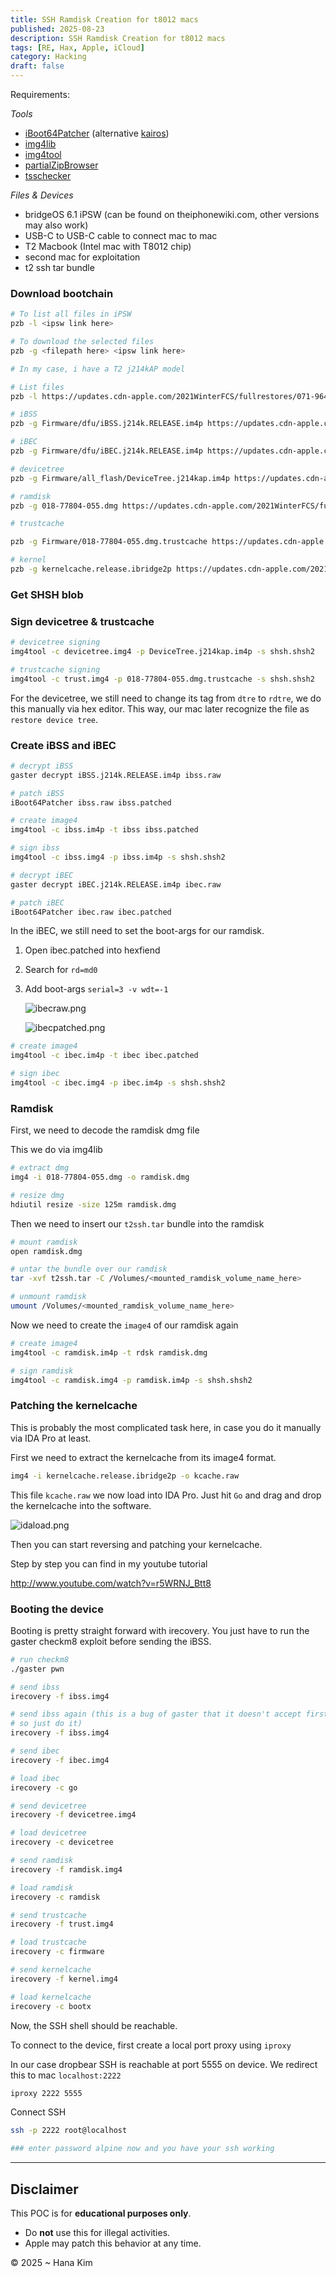 ```yaml
---
title: SSH Ramdisk Creation for t8012 macs
published: 2025-08-23
description: SSH Ramdisk Creation for t8012 macs
tags: [RE, Hax, Apple, iCloud]
category: Hacking
draft: false
---
```



Requirements:

*Tools*

- [iBoot64Patcher](https://github.com/haiyuidesu/iBoot64Patcher) (alternative [kairos](https://github.com/dayt0n/kairos))
- [img4lib](https://github.com/xerub/img4lib)
- [img4tool](https://github.com/tihmstar/img4tool)
- [partialZipBrowser](https://github.com/tihmstar/partialZipBrowser)
- [tsschecker](https://github.com/tihmstar/tsschecker)

*Files & Devices*

- bridgeOS 6.1 iPSW (can be found on theiphonewiki.com, other versions may also work)
- USB-C to USB-C cable to connect mac to mac
- T2 Macbook (Intel mac with T8012 chip)
- second mac for exploitation
- t2 ssh tar bundle

### Download bootchain

```bash
# To list all files in iPSW
pzb -l <ipsw link here>

# To download the selected files
pzb -g <filepath here> <ipsw link here>

# In my case, i have a T2 j214kAP model

# List files
pzb -l https://updates.cdn-apple.com/2021WinterFCS/fullrestores/071-96473/C02F68E0-32FD-4211-8EDE-126AFBA8F361/iBridge2,1,iBridge2,10,iBridge2,12,iBridge2,14,iBridge2,15,iBridge2,16,iBridge2,19,iBridge2,20,iBridge2,21,iBridge2,22,iBridge2,3,iBridge2,4,iBridge2,5,iBridge2,6,iBridge2,7,iBridge2,8_6.1_19P647_Restore.ipsw

# iBSS
pzb -g Firmware/dfu/iBSS.j214k.RELEASE.im4p https://updates.cdn-apple.com/2021WinterFCS/fullrestores/071-96473/C02F68E0-32FD-4211-8EDE-126AFBA8F361/iBridge2,1,iBridge2,10,iBridge2,12,iBridge2,14,iBridge2,15,iBridge2,16,iBridge2,19,iBridge2,20,iBridge2,21,iBridge2,22,iBridge2,3,iBridge2,4,iBridge2,5,iBridge2,6,iBridge2,7,iBridge2,8_6.1_19P647_Restore.ipsw

# iBEC
pzb -g Firmware/dfu/iBEC.j214k.RELEASE.im4p https://updates.cdn-apple.com/2021WinterFCS/fullrestores/071-96473/C02F68E0-32FD-4211-8EDE-126AFBA8F361/iBridge2,1,iBridge2,10,iBridge2,12,iBridge2,14,iBridge2,15,iBridge2,16,iBridge2,19,iBridge2,20,iBridge2,21,iBridge2,22,iBridge2,3,iBridge2,4,iBridge2,5,iBridge2,6,iBridge2,7,iBridge2,8_6.1_19P647_Restore.ipsw

# devicetree
pzb -g Firmware/all_flash/DeviceTree.j214kap.im4p https://updates.cdn-apple.com/2021WinterFCS/fullrestores/071-96473/C02F68E0-32FD-4211-8EDE-126AFBA8F361/iBridge2,1,iBridge2,10,iBridge2,12,iBridge2,14,iBridge2,15,iBridge2,16,iBridge2,19,iBridge2,20,iBridge2,21,iBridge2,22,iBridge2,3,iBridge2,4,iBridge2,5,iBridge2,6,iBridge2,7,iBridge2,8_6.1_19P647_Restore.ipsw

# ramdisk
pzb -g 018-77804-055.dmg https://updates.cdn-apple.com/2021WinterFCS/fullrestores/071-96473/C02F68E0-32FD-4211-8EDE-126AFBA8F361/iBridge2,1,iBridge2,10,iBridge2,12,iBridge2,14,iBridge2,15,iBridge2,16,iBridge2,19,iBridge2,20,iBridge2,21,iBridge2,22,iBridge2,3,iBridge2,4,iBridge2,5,iBridge2,6,iBridge2,7,iBridge2,8_6.1_19P647_Restore.ipsw

# trustcache 

pzb -g Firmware/018-77804-055.dmg.trustcache https://updates.cdn-apple.com/2021WinterFCS/fullrestores/071-96473/C02F68E0-32FD-4211-8EDE-126AFBA8F361/iBridge2,1,iBridge2,10,iBridge2,12,iBridge2,14,iBridge2,15,iBridge2,16,iBridge2,19,iBridge2,20,iBridge2,21,iBridge2,22,iBridge2,3,iBridge2,4,iBridge2,5,iBridge2,6,iBridge2,7,iBridge2,8_6.1_19P647_Restore.ipsw

# kernel
pzb -g kernelcache.release.ibridge2p https://updates.cdn-apple.com/2021WinterFCS/fullrestores/071-96473/C02F68E0-32FD-4211-8EDE-126AFBA8F361/iBridge2,1,iBridge2,10,iBridge2,12,iBridge2,14,iBridge2,15,iBridge2,16,iBridge2,19,iBridge2,20,iBridge2,21,iBridge2,22,iBridge2,3,iBridge2,4,iBridge2,5,iBridge2,6,iBridge2,7,iBridge2,8_6.1_19P647_Restore.ipsw
```

### Get SHSH blob

### Sign devicetree & trustcache

```bash
# devicetree signing
img4tool -c devicetree.img4 -p DeviceTree.j214kap.im4p -s shsh.shsh2

# trustcache signing
img4tool -c trust.img4 -p 018-77804-055.dmg.trustcache -s shsh.shsh2
```

For the devicetree, we still need to change its tag from `dtre` to `rdtre`, we do this manually via hex editor. This way, our mac later recognize the file as `restore device tree`.



### Create iBSS and iBEC

```bash
# decrypt iBSS
gaster decrypt iBSS.j214k.RELEASE.im4p ibss.raw

# patch iBSS
iBoot64Patcher ibss.raw ibss.patched

# create image4
img4tool -c ibss.im4p -t ibss ibss.patched

# sign ibss
img4tool -c ibss.img4 -p ibss.im4p -s shsh.shsh2

# decrypt iBEC
gaster decrypt iBEC.j214k.RELEASE.im4p ibec.raw

# patch iBEC
iBoot64Patcher ibec.raw ibec.patched
```

In the iBEC, we still need to set the boot-args for our ramdisk.

1. Open ibec.patched into hexfiend
2. Search for `rd=md0`
3. Add boot-args `serial=3 -v wdt=-1`
    
    ![ibecraw.png](../../assets/images/ibecraw.png)
    
    ![ibecpatched.png](../../assets/images/ibecpatched.png)
    

```bash
# create image4
img4tool -c ibec.im4p -t ibec ibec.patched

# sign ibec
img4tool -c ibec.img4 -p ibec.im4p -s shsh.shsh2
```

### Ramdisk

First, we need to decode the ramdisk dmg file

This we do via img4lib

```bash
# extract dmg
img4 -i 018-77804-055.dmg -o ramdisk.dmg

# resize dmg
hdiutil resize -size 125m ramdisk.dmg
```

Then we need to insert our `t2ssh.tar` bundle into the ramdisk

```bash
# mount ramdisk
open ramdisk.dmg

# untar the bundle over our ramdisk
tar -xvf t2ssh.tar -C /Volumes/<mounted_ramdisk_volume_name_here>

# unmount ramdisk
umount /Volumes/<mounted_ramdisk_volume_name_here>
```

Now we need to create the `image4` of our ramdisk again

```bash
# create image4
img4tool -c ramdisk.im4p -t rdsk ramdisk.dmg

# sign ramdisk
img4tool -c ramdisk.img4 -p ramdisk.im4p -s shsh.shsh2
```

### Patching the kernelcache

This is probably the most complicated task here, in case you do it manually via IDA Pro at least.

First we need to extract the kernelcache from its image4 format.

```bash
img4 -i kernelcache.release.ibridge2p -o kcache.raw
```

This file `kcache.raw` we now load into IDA Pro. Just hit `Go` and drag and drop the kernelcache into the software.

![idaload.png](../../assets/images/idaload.png)

Then you can start reversing and patching your kernelcache.

Step by step you can find in my youtube tutorial

http://www.youtube.com/watch?v=r5WRNJ_Btt8


### Booting the device

Booting is pretty straight forward with irecovery. You just have to run the gaster checkm8 exploit before sending the iBSS.

```bash
# run checkm8
./gaster pwn

# send ibss
irecovery -f ibss.img4 

# send ibss again (this is a bug of gaster that it doesn't accept first try, 
# so just do it)
irecovery -f ibss.img4

# send ibec
irecovery -f ibec.img4 

# load ibec
irecovery -c go

# send devicetree
irecovery -f devicetree.img4 

# load devicetree
irecovery -c devicetree

# send ramdisk
irecovery -f ramdisk.img4 

# load ramdisk
irecovery -c ramdisk

# send trustcache
irecovery -f trust.img4 

# load trustcache
irecovery -c firmware

# send kernelcache
irecovery -f kernel.img4 

# load kernelcache
irecovery -c bootx
```

Now, the SSH shell should be reachable. 

To connect to the device, first create a local port proxy using `iproxy`

In our case dropbear SSH is reachable at port 5555 on device. We redirect this to mac `localhost:2222`

```bash
iproxy 2222 5555
```

Connect SSH

```bash
ssh -p 2222 root@localhost

### enter password alpine now and you have your ssh working
```

---

## Disclaimer

This POC is for **educational purposes only**.

- Do **not** use this for illegal activities.
- Apple may patch this behavior at any time.



© 2025  ~ Hana Kim